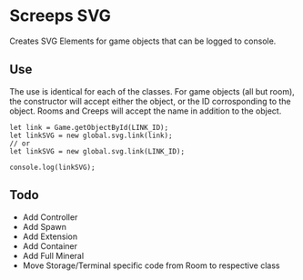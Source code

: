 # Screeps SVG
Creates SVG Elements for game objects that can be logged to console.

## Use

The use is identical for each of the classes. For game objects (all but room), the constructor will accept either the object, or the ID corrosponding to the object. Rooms and Creeps will accept the name in addition to the object.

	let link = Game.getObjectById(LINK_ID);
	let linkSVG = new global.svg.link(link);
	// or
	let linkSVG = new global.svg.link(LINK_ID);

	console.log(linkSVG);

## Todo

 - Add Controller
 - Add Spawn
 - Add Extension
 - Add Container
 - Add Full Mineral
 - Move Storage/Terminal specific code from Room to respective class
